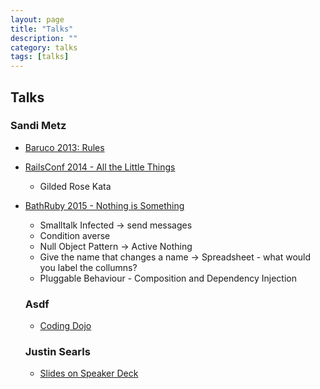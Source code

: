 ```yaml
---
layout: page
title: "Talks"
description: ""
category: talks
tags: [talks]
---
```



## Talks

### Sandi Metz

* [Baruco 2013: Rules](https://www.youtube.com/watch?v=npOGOmkxuio)

* [RailsConf 2014 - All the Little Things](https://www.youtube.com/watch?v=8bZh5LMaSmE)
  * Gilded Rose Kata

* [BathRuby 2015 - Nothing is Something](https://www.youtube.com/watch?v=9lv2lBq6x4A)
  * Smalltalk Infected -> send messages
  * Condition averse
  * Null Object Pattern -> Active Nothing
  * Give the name that changes a name -> Spreadsheet - what would you label the collumns?
  * Pluggable Behaviour - Composition and Dependency Injection
  
  
  
  ### Asdf
  
  * [Coding Dojo](http://codingdojo.org/cgi-bin/index.pl?WhatIsCodingDojo)
  
  
  
  ### Justin Searls
  
  * [Slides on Speaker Deck](https://speakerdeck.com/searls)
